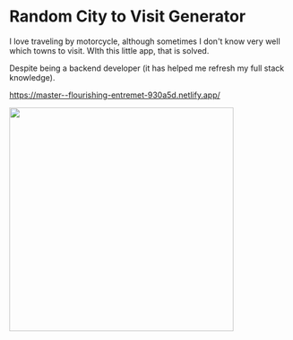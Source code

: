 # Random City to Visit Generator

I love traveling by motorcycle, although sometimes I don't know very well which towns to visit.
WIth this little app, that is solved.

Despite being a backend developer (it has helped me refresh my full stack knowledge).

https://master--flourishing-entremet-930a5d.netlify.app/

<img src='https://github.com/ivanfernandez2646/random-city-to-vist/assets/55183734/1625a328-6344-486c-8923-b30303ea0e54' width='400'>



